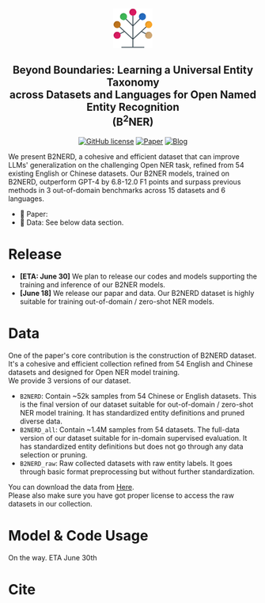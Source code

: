 <p align="center">
 <br>
 <img src="assets/logo_tax.png" style="height: 80px;">
 <h2 align="center">Beyond Boundaries: Learning a Universal Entity Taxonomy <br> across Datasets and Languages for Open Named Entity Recognition <br> (B<sup>2</sup>NER) </h2>
</p>

<p align="center">
 <a href="https://github.com/UmeanNever/B2NER/blob/main/LICENSE"><img alt="GitHub license" src="https://img.shields.io/github/license/UmeanNever/B2NER"></a>
 <a href=""><img alt="Paper" src="https://img.shields.io/badge/📖-Paper-orange"></a>
 <a href="https://drive.google.com/file/d/11Wt4RU48i06OruRca2q_MsgpylzNDdjN/view"><img alt="Blog" src="https://img.shields.io/badge/📀-Data-blue"></a>
</p>

We present B2NERD, a cohesive and efficient dataset that can improve LLMs' generalization on the challenging Open NER task, refined from 54 existing English or Chinese datasets. 
Our B2NER models, trained on B2NERD, outperform GPT-4 by 6.8-12.0 F1 points and surpass previous methods in 3 out-of-domain benchmarks across 15 datasets and 6 languages.

 - 📖 Paper: 
 - 📀 Data: See below data section.

# Release
 - **[ETA: June 30]** We plan to release our codes and models supporting the training and inference of our B2NER models.
 - **[June 18]** We release our papar and data. Our B2NERD dataset is highly suitable for training out-of-domain / zero-shot NER models.

# Data
One of the paper's core contribution is the construction of B2NERD dataset. It's a cohesive and efficient collection refined from 54 English and Chinese datasets and designed for Open NER model training.  
We provide 3 versions of our dataset.  
 - `B2NERD`: Contain ~52k samples from 54 Chinese or English datasets. This is the final version of our dataset suitable for out-of-domain / zero-shot NER model training. It has standardized entity definitions and pruned diverse data.   
 - `B2NERD_all`: Contain ~1.4M samples from 54 datasets. The full-data version of our dataset suitable for in-domain supervised evaluation. It has standardized entity definitions but does not go through any data selection or pruning.  
 - `B2NERD_raw`: Raw collected datasets with raw entity labels. It goes through basic format preprocessing but without further standardization.

You can download the data from [Here](https://drive.google.com/file/d/11Wt4RU48i06OruRca2q_MsgpylzNDdjN/view?usp=drive_link).  
Please also make sure you have got proper license to access the raw datasets in our collection.

# Model & Code Usage 
On the way. ETA June 30th

# Cite
